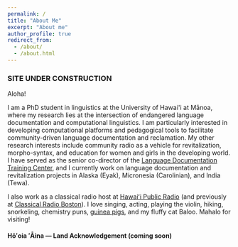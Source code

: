 ```yaml
---
permalink: /
title: "About Me"
excerpt: "About me"
author_profile: true
redirect_from: 
  - /about/
  - /about.html
---
```


### SITE UNDER CONSTRUCTION

Aloha! 

I am a PhD student in linguistics at the University of Hawai'i at Mānoa, where my research lies at the intersection of endangered language documentation and computational linguistics. I am particularly interested in developing computational platforms and pedagogical tools to facilitate community-driven language documentation and reclamation. My other research interests include community radio as a vehicle for revitalization, morpho-syntax, and education for women and girls in the developing world. I have served as the senior co-director of the <a href="ldtc.org">Language Documentation Training Center</a>, and I currently work on language documentation and revitalization projects in Alaska (Eyak), Micronesia (Carolinian), and India (Tewa). 

I also work as a classical radio host at <a href="https://www.hawaiipublicradio.org/people/olivia-waring" target="_blank">Hawaiʻi Public Radio</a> (and previously at <a href="https://www.classicalwcrb.org/blog/2020-03-25/radio-hosting-in-the-time-of-covid-19" target="_blank">Classical Radio Boston</a>). I love singing, acting, playing the violin, hiking, snorkeling, chemistry puns, <a href="https://guinneagram.com/" target="_blank">guinea pigs</a>, and my fluffy cat Baloo. Mahalo for visiting!


#### Hōʻoia ʻĀina — Land Acknowledgement (coming soon)

